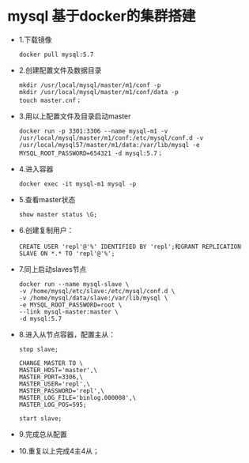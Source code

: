 # mysql 基于docker的集群搭建

- 1.下载镜像

      docker pull mysql:5.7
      
- 2.创建配置文件及数据目录

      mkdir /usr/local/mysql/master/m1/conf -p
      mkdir /usr/local/mysql/master/m1/conf/data -p
      touch master.cnf；
      
- 3.用以上配置文件及目录启动master

      docker run -p 3301:3306 --name mysql-m1 -v /usr/local/mysql/master/m1/conf:/etc/mysql/conf.d -v /usr/local/mysql57/master/m1/data:/var/lib/mysql -e MYSQL_ROOT_PASSWORD=654321 -d mysql:5.7；

- 4.进入容器
    
      docker exec -it mysql-m1 mysql -p
      
- 5.查看master状态
    
      show master status \G;
      
- 6.创建复制用户：

      CREATE USER 'repl'@'%' IDENTIFIED BY 'repl';和GRANT REPLICATION SLAVE ON *.* TO 'repl'@'%';

- 7.同上启动slaves节点

      docker run --name mysql-slave \
      -v /home/mysql/etc/slave:/etc/mysql/conf.d \
      -v /home/mysql/data/slave:/var/lib/mysql \
      -e MYSQL_ROOT_PASSWORD=root \
      --link mysql-master:master \
      -d mysql:5.7

- 8.进入从节点容器，配置主从：

      stop slave;
      
      CHANGE MASTER TO \
      MASTER_HOST='master',\
      MASTER_PORT=3306,\
      MASTER_USER='repl',\
      MASTER_PASSWORD='repl',\
      MASTER_LOG_FILE='binlog.000008',\
      MASTER_LOG_POS=595;

      start slave;
      
- 9.完成总从配置

- 10.重复以上完成4主4从；
